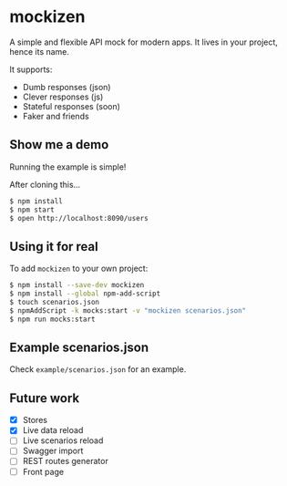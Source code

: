 # mockizen
A simple and flexible API mock for modern apps.
It lives in your project, hence its name.

It supports:
* Dumb responses (json)
* Clever responses (js)
* Stateful responses (soon)
* Faker and friends

## Show me a demo
Running the example is simple!

After cloning this...

```bash
$ npm install
$ npm start
$ open http://localhost:8090/users
```

## Using it for real
To add `mockizen` to your own project:

```bash
$ npm install --save-dev mockizen
$ npm install --global npm-add-script
$ touch scenarios.json
$ npmAddScript -k mocks:start -v "mockizen scenarios.json"
$ npm run mocks:start
```

## Example scenarios.json

Check `example/scenarios.json` for an example.

## Future work

- [x] Stores
- [x] Live data reload
- [ ] Live scenarios reload
- [ ] Swagger import
- [ ] REST routes generator
- [ ] Front page
